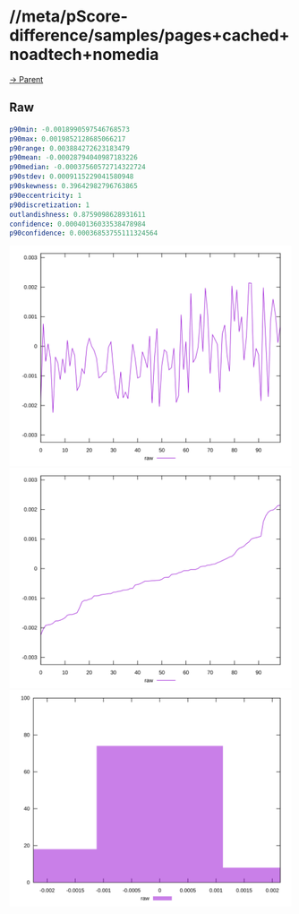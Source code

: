 
# //meta/pScore-difference/samples/pages+cached+noadtech+nomedia

[→ Parent](../..)


## Raw


```yaml
p90min: -0.0018990597546768573
p90max: 0.0019852128685066217
p90range: 0.003884272623183479
p90mean: -0.00028794040987183226
p90median: -0.00037560572714322724
p90stdev: 0.0009115229041580948
p90skewness: 0.39642982796763865
p90eccentricity: 1
p90discretization: 1
outlandishness: 0.8759098628931611
confidence: 0.00040136033538478984
p90confidence: 0.00036853755111324564

```

![PLOT: raw-values](./raw/values.svg)![PLOT: raw-sorted](./raw/sorted.svg)![PLOT: raw-histogram](./raw/histogram.svg)